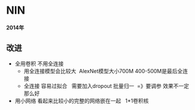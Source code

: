 # NIN

**2014年**



## 改进

- 全用卷积 不用全连接   
  - 用全连接模型会比较大  AlexNet模型大小700M 400-500M是最后全连接    
  - 全连接 容易过拟合   需要加入dropout 批量归一  =》要调参 效果不一定那么好
- 用小网络 看起来比较小的完整的网络嵌在一起   1*1卷积核



